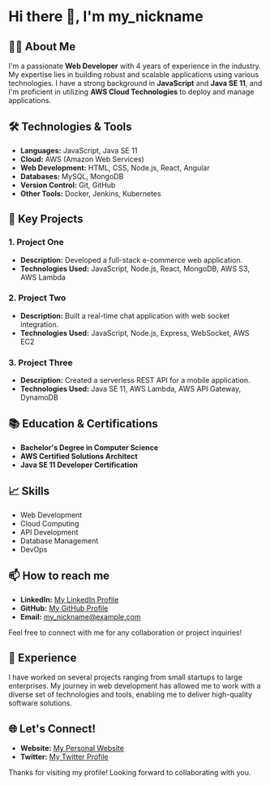 # Hi there 👋, I'm my_nickname

## 👨‍💻 About Me
I'm a passionate **Web Developer** with 4 years of experience in the industry. My expertise lies in building robust and scalable applications using various technologies. I have a strong background in **JavaScript** and **Java SE 11**, and I'm proficient in utilizing **AWS Cloud Technologies** to deploy and manage applications.

## 🛠️ Technologies & Tools
- **Languages:** JavaScript, Java SE 11
- **Cloud:** AWS (Amazon Web Services)
- **Web Development:** HTML, CSS, Node.js, React, Angular
- **Databases:** MySQL, MongoDB
- **Version Control:** Git, GitHub
- **Other Tools:** Docker, Jenkins, Kubernetes

## 🌟 Key Projects
### 1. **Project One**
- **Description:** Developed a full-stack e-commerce web application.
- **Technologies Used:** JavaScript, Node.js, React, MongoDB, AWS S3, AWS Lambda

### 2. **Project Two**
- **Description:** Built a real-time chat application with web socket integration.
- **Technologies Used:** JavaScript, Node.js, Express, WebSocket, AWS EC2

### 3. **Project Three**
- **Description:** Created a serverless REST API for a mobile application.
- **Technologies Used:** Java SE 11, AWS Lambda, AWS API Gateway, DynamoDB

## 📚 Education & Certifications
- **Bachelor's Degree in Computer Science**
- **AWS Certified Solutions Architect**
- **Java SE 11 Developer Certification**

## 📈 Skills
- Web Development
- Cloud Computing
- API Development
- Database Management
- DevOps

## 📫 How to reach me
- **LinkedIn:** [My LinkedIn Profile](https://www.linkedin.com/in/my_nickname/)
- **GitHub:** [My GitHub Profile](https://github.com/my_nickname)
- **Email:** my_nickname@example.com

Feel free to connect with me for any collaboration or project inquiries!

## 💼 Experience
I have worked on several projects ranging from small startups to large enterprises. My journey in web development has allowed me to work with a diverse set of technologies and tools, enabling me to deliver high-quality software solutions.

## 🌐 Let's Connect!
- **Website:** [My Personal Website](https://www.mywebsite.com)
- **Twitter:** [My Twitter Profile](https://twitter.com/my_nickname)

Thanks for visiting my profile! Looking forward to collaborating with you.
